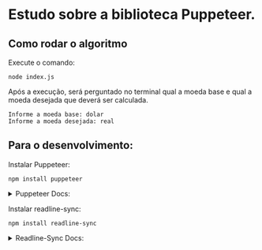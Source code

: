 # Estudo sobre a biblioteca Puppeteer.

## Como rodar o algoritmo

Execute o comando:
```
node index.js
```

Após a execução, será perguntado no terminal qual a moeda base e qual a moeda desejada que deverá ser calculada.
```
Informe a moeda base: dolar
Informe a moeda desejada: real
```

## Para o desenvolvimento:
Instalar Puppeteer:
```
npm install puppeteer
```

<details>
<summary>Puppeteer Docs:</summary>

https://www.npmjs.com/package/puppeteer

</details>

Instalar readline-sync:
```
npm install readline-sync
```

<details>
<summary>Readline-Sync Docs:</summary>

https://www.npmjs.com/package/readline-sync

</details>